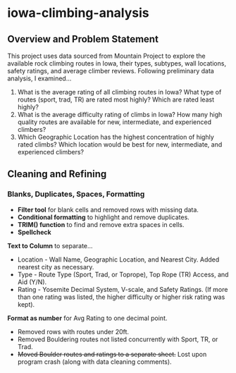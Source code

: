 # iowa-climbing-analysis

## Overview and Problem Statement
This project uses data sourced from Mountain Project to explore the available rock climbing routes in Iowa, their types, subtypes, wall locations, safety ratings, and average climber reviews. Following preliminary data analysis, I examined...

1. What is the average rating of all climbing routes in Iowa? What type of routes (sport, trad, TR) are rated most highly? Which are rated least highly?
2. What is the average difficulty rating of climbs in Iowa? How many high quality routes are available for new, intermediate, and experienced climbers?
3. Which Geographic Location has the highest concentration of highly rated climbs? Which location would be best for new, intermediate, and experienced climbers?
   
## Cleaning and Refining

### Blanks, Duplicates, Spaces, Formatting
- **Filter tool** for blank cells and removed rows with missing data.
- **Conditional formatting** to highlight and remove duplicates.
- **TRIM() function** to find and remove extra spaces in cells.
- **Spellcheck**

**Text to Column** to separate...
- Location - Wall Name, Geographic Location, and Nearest City. Added nearest city as necessary. 
- Type - Route Type (Sport, Trad, or Toprope), Top Rope (TR) Access, and Aid (Y/N).
- Rating - Yosemite Decimal System, V-scale, and Safety Ratings. (If more than one rating was listed, the higher difficulty or higher risk rating was kept).

**Format as number** for Avg Rating to one decimal point.

- Removed rows with routes under 20ft. 
- Removed Bouldering routes not listed concurrently with Sport, TR, or Trad. 
- ~~Moved Boulder routes and ratings to a separate sheet.~~ Lost upon program crash (along with data cleaning comments). 



